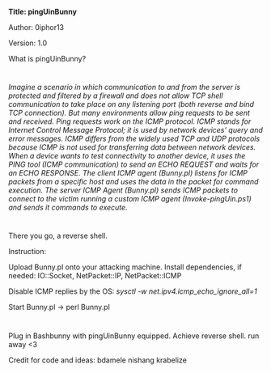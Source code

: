 **Title: pingUinBunny**

Author: 0iphor13

Version: 1.0

What is pingUinBunny?
#
*Imagine a scenario in which communication to and from the server is protected and filtered by a firewall and does not allow TCP shell communication to take place on any listening port (both reverse and bind TCP connection).*
*But many environments allow ping requests to be sent and received. Ping requests work on the ICMP protocol.*
*ICMP stands for Internet Control Message Protocol; it is used by network devices’ query and error messages. ICMP differs from the widely used TCP and UDP protocols because ICMP is not used for transferring data between network devices.*
*When a device wants to test connectivity to another device, it uses the PING tool (ICMP communication) to send an ECHO REQUEST and waits for an ECHO RESPONSE.*
*The client ICMP agent (Bunny.pl) listens for ICMP packets from a specific host and uses the data in the packet for command execution.*
*The server ICMP Agent (Bunny.pl) sends ICMP packets to connect to the victim running a custom ICMP agent (Invoke-pingUin.ps1) and sends it commands to execute.*
#
There you go, a reverse shell.

Instruction:

Upload Bunny.pl onto your attacking machine.
Install dependencies, if needed:
    IO::Socket,
    NetPacket::IP,
    NetPacket::ICMP

Disable ICMP replies by the OS:
    *sysctl -w net.ipv4.icmp_echo_ignore_all=1*

Start Bunny.pl -> perl Bunny.pl
#
Plug in Bashbunny with pingUinBunny equipped.
Achieve reverse shell.
run away <3


Credit for code and ideas:
bdamele
nishang
krabelize